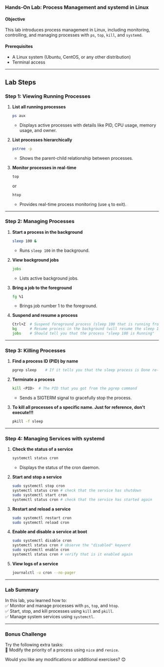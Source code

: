 
### **Hands-On Lab: Process Management and systemd in Linux**

#### **Objective**  
This lab introduces process management in Linux, including monitoring, controlling, and managing processes with `ps`, `top`, `kill`, and `systemd`.

#### **Prerequisites**  
- A Linux system (Ubuntu, CentOS, or any other distribution)  
- Terminal access  

---

## **Lab Steps**

### **Step 1: Viewing Running Processes**
1. **List all running processes**  
   ```bash
   ps aux
   ```
   - Displays active processes with details like PID, CPU usage, memory usage, and owner.

2. **List processes hierarchically**  
   ```bash
   pstree -p
   ```
   - Shows the parent-child relationship between processes.

3. **Monitor processes in real-time**  
   ```bash
   top
   ```
   or
   ```bash
   htop
   ```
   - Provides real-time process monitoring (use `q` to exit).

---

### **Step 2: Managing Processes**
1. **Start a process in the background**  
   ```bash
   sleep 100 &
   ```
   - Runs `sleep 100` in the background.

2. **View background jobs**  
   ```bash
   jobs
   ```
   - Lists active background jobs.

3. **Bring a job to the foreground**  
   ```bash
   fg %1
   ```
   - Brings job number 1 to the foreground.

4. **Suspend and resume a process**  
   ```bash
   Ctrl+Z  # Suspend foreground process (sleep 100 that is running from the previous step)
   bg      # Resume process in the background (will resume the sleep 100 in the background)
   jobs    # Should tell you that the process "sleep 100 is Running"
   ```

---

### **Step 3: Killing Processes**
1. **Find a process ID (PID) by name**  
   ```bash
   pgrep sleep    # If it tells you that the sleep process is Done re-run it again and continue this step using: sleep 100
   ```

2. **Terminate a process**  
   ```bash
   kill <PID>  # The PID that you got from the pgrep command
   ```
   - Sends a SIGTERM signal to gracefully stop the process.

3. **To kill all processes of a specific name. Just for reference, don't execute!!!**  
   ```bash
   pkill -f sleep
   ```

---

### **Step 4: Managing Services with systemd**
1. **Check the status of a service**  
   ```bash
   systemctl status cron
   ```
   - Displays the status of the cron daemon.

2. **Start and stop a service**  
   ```bash
   sudo systemctl stop cron
   systemctl status cron # check that the service has shutdown
   sudo systemctl start cron
   systemctl status cron # check that the service has started again
   ```

3. **Restart and reload a service**  
   ```bash
   sudo systemctl restart cron
   sudo systemctl reload cron
   ```

4. **Enable and disable a service at boot**  
   ```bash
   sudo systemctl disable cron
   systemctl status cron # observe the "disabled" keyword
   sudo systemctl enable cron
   systemctl status cron # verify that is it enabled again
   ```

5. **View logs of a service**  
   ```bash
   journalctl -u cron --no-pager
   ```

---

### **Lab Summary**
In this lab, you learned how to:  
✅ Monitor and manage processes with `ps`, `top`, and `htop`.  
✅ Start, stop, and kill processes using `kill` and `pkill`.  
✅ Manage system services using `systemctl`.  

---

### **Bonus Challenge**
Try the following extra tasks:  
🔹 Modify the priority of a process using `nice` and `renice`.  

Would you like any modifications or additional exercises? 😊
